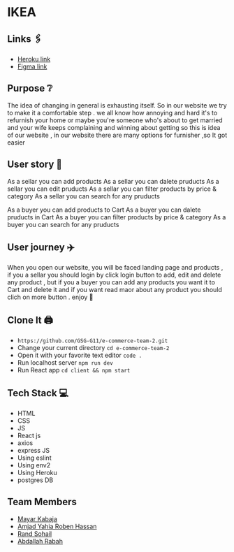# IKEA


## Links 🖇

- [Heroku link](https://ecommerce-team2.herokuapp.com/)
- [Figma link](https://www.figma.com/file/DtFPI8WGQQGfcZsQJx3EjE/IKEA?node-id=0%3A1)

## Purpose :grey_question:
The idea of changing in general is exhausting itself.
So in our website we try to make it a comfortable step .
we all know how annoying and hard it's to refurnish your home or maybe you're someone who's about to get married and your wife keeps  complaining and winning about getting  so this is idea of our website , in our website there are many options for furnisher ,so It got easier  





## User story :book:

As a sellar you can add products
As a sellar you can dalete pruducts
As a sellar you can edit pruducts
As a sellar you can filter products by price & category
As a sellar you can search for any pruducts

As a buyer you can add products to Cart
As a buyer you can dalete pruducts in Cart
As a buyer you can filter products by price & category
As a buyer you can search for any pruducts

## User journey :airplane:

When you open our website, you will be faced landing page and products , if you a sellar you should login  by click login button to add, edit and delete any product , but if you a buyer you can add any products you want it to Cart and delete it and if you want read maor about any product you should clich on more button .
enjoy  :full_moon_with_face:







## Clone It 🖨 

- `https://github.com/GSG-G11/e-commerce-team-2.git`
- Change your current directory `cd e-commerce-team-2`
- Open it with your favorite text editor `code .`
- Run localhost server `npm run dev`
- Run React app `cd client && npm start`

## Tech Stack 💻

- HTML
- CSS
- JS 
- React js
- axios 
- express JS
- Using eslint
- Using env2
- Using Heroku
- postgres DB


## Team Members

- [Mayar Kabaja](https://github.com/mayar-kabaja)
- [Amjad Yahia Roben Hassan](https://github.com/amjed-98)
- [Rand Sohail ](https://github.com/RandSohail)
- [Abdallah Rabah](https://github.com/AbdallahGot)